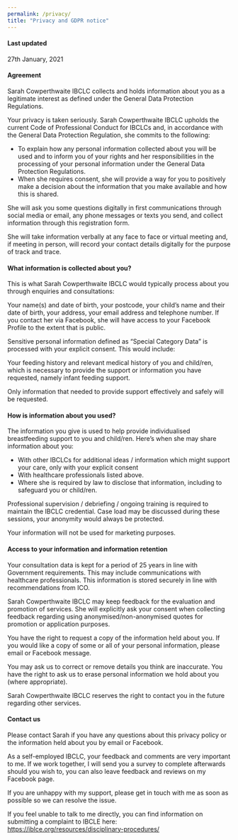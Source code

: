 ```yaml
---
permalink: /privacy/
title: "Privacy and GDPR notice"
---
```


#### Last updated 

27th January, 2021

#### Agreement
 
Sarah Cowperthwaite IBCLC collects and holds information about you as a legitimate interest as defined under the General Data Protection Regulations.

Your privacy is taken seriously. Sarah Cowperthwaite IBCLC upholds the current Code of Professional Conduct for IBCLCs and, in accordance with the General Data Protection Regulation, she commits to the following: 

- To explain how any personal information collected about you will be used and to inform you of your rights and her responsibilities in the processing of your personal information under the General Data Protection Regulations.
- When she requires consent, she will provide a way for you to positively make a decision about the information that you make available and how this is shared.

She will ask you some questions digitally in first communications through social media or email, any phone messages or texts you send, and collect information through this registration form.

She will take information verbally at any face to face or virtual meeting and, if meeting in person, will record your contact details digitally for the purpose of track and trace.

#### What information is collected about you?
 
This is what Sarah Cowperthwaite IBCLC would typically process about you through enquiries and consultations:

Your name(s) and date of birth, your postcode, your child’s name and their date of birth, your address, your email address and telephone number. If you contact her via Facebook, she will have access to your Facebook Profile to the extent that is public.

Sensitive personal information defined as “Special Category Data” is processed with your explicit consent. This would include:

Your feeding history and relevant medical history of you and child/ren, which is necessary to provide the support or information you have requested, namely infant feeding support.

Only information that needed to provide support effectively and safely will be requested.

#### How is information about you used?
 
The information you give is used to help provide individualised breastfeeding support to you and child/ren. Here’s when she may share information about you:

- With other IBCLCs for additional ideas / information which might support your care, only with your explicit consent
- With healthcare professionals listed above.
- Where she is required by law to disclose that information, including to safeguard you or child/ren.

Professional supervision / debriefing / ongoing training is required to maintain the IBCLC credential. Case load may be discussed during these sessions, your anonymity would always be protected.

Your information will not be used for marketing purposes.

#### Access to your information and information retention
 
Your consultation data is kept for a period of 25 years in line with Government requirements. This may include communications with healthcare professionals. This information is stored securely in line with recommendations from ICO.

Sarah Cowperthwaite IBCLC may keep feedback for the evaluation and promotion of services. She will explicitly ask your consent when collecting feedback regarding using anonymised/non-anonymised quotes for promotion or application purposes.

You have the right to request a copy of the information held about you. If you would like a copy of some or all of your personal information, please email or Facebook message.

You may ask us to correct or remove details you think are inaccurate. You have the right to ask us to erase personal information we hold about you (where appropriate).

Sarah Cowperthwaite IBCLC reserves the right to contact you in the future regarding other services.

#### Contact us
 
Please contact Sarah if you have any questions about this privacy policy or the information held about you by email or Facebook.

As a self-employed IBCLC, your feedback and comments are very important to me. If we work together, I will send you a survey to complete afterwards should you wish to, you can also leave feedback and reviews on my Facebook page.

If you are unhappy with my support, please get in touch with me as soon as possible so we can resolve the issue.

If you feel unable to talk to me directly, you can find information on submitting a complaint to IBCLE here: https://iblce.org/resources/disciplinary-procedures/